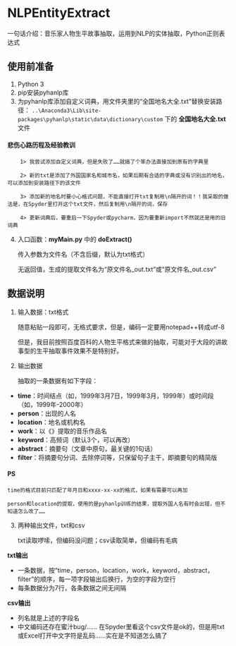 # NLPEntityExtract
一句话介绍：音乐家人物生平故事抽取，运用到NLP的实体抽取，Python正则表达式


## 使用前准备
1. Python 3
2. pip安装pyhanlp库
3. 为pyhanlp库添加自定义词典，用文件夹里的“全国地名大全.txt”替换安装路径：
`..\Anaconda3\Lib\site-packages\pyhanlp\static\data\dictionary\custom`  下的 **全国地名大全.txt** 文件

#### 悲伤心路历程及经验教训

        1> 我尝试添加自定义词典，但是失败了……就搞了个笨办法直接加到原有的字典里
        
        2> 新的txt是添加了外国国家名和城市名，如果后期有合适的字典或没有识别出的地名，可以添加到安装路径下的该文件
        
        3> 添加新的地名时要小心格式问题，不能直接打开txt复制用\n隔开的词！！我采取的做法是，在Spyder里打开这个txt文件，然后复制用\n隔开的词，保存
        
        4> 更新词典后，要重启一下Spyder或pycharm，因为要重新import不然就还是用的旧词典


4. 入口函数：**myMain.py** 中的 **doExtract()**

    传入参数为文件名（不含后缀，默认为txt格式）
    
    无返回值，生成的提取文件名为“原文件名_out.txt”或“原文件名_out.csv”


## 数据说明
1. 输入数据：txt格式

    随意粘贴一段即可，无格式要求，但是，编码一定要用notepad++转成utf-8
    
    但是，我目前按照百度百科的人物生平格式来做的抽取，可能对于大段的讲故事型的生平抽取事件效果不是特别好。

2. 输出数据

    抽取的一条数据有如下字段：
* **time**：时间结点（如，1999年3月7日，1999年3月，1999年）或时间段（如，1999年-2000年）
* **person**：出现的人名
* **location**：地名或机构名
* **work**：以《》提取的音乐作品名
* **keyword**：高频词（默认3个，可以再改）
* **abstract**：摘要句（文章中原句，最关键的1句话）
* **filter**：将摘要句分词、去除停词等，只保留句子主干，即摘要句的精简版

#### PS

    time的格式目前只匹配了年月日和xxxx-xx-xx的格式，如果有需要可以再加
    
    person和location的提取，使用的是pyhanlp训练的结果，提取外国人名有时会出错，但不知道怎么改了……

3. 两种输出文件，txt和csv

    txt读取啰嗦，但编码没问题；csv读取简单，但编码有毛病

**txt输出**
* 一条数据，按“time，person，location，work，keyword，abstract，filter”的顺序，每一项字段输出后换行，为空的字段为空行
* 每条数据分为7行，各条数据之间无间隔

**csv输出**
* 列名就是上述的字段名
* 中文编码还存在蜜汁bug/…… 在Spyder里看这个csv文件是ok的，但是用txt或Excel打开中文字符是乱码……实在是不知道怎么搞了
